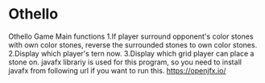 # Othello
Othello Game
Main functions 1.If player surround opponent's color stones with own color stones, reverse the surrounded stones to own color stones.
               2.Display which player's tern now.
               3.Display which grid player can place a stone on.
javafx librariy is used for this program, so you need to install javafx from following url if you want to run this.
https://openjfx.io/
